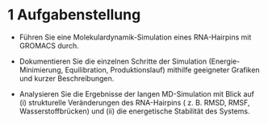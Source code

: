 # 1 Aufgabenstellung

- Führen Sie eine Molekulardynamik-Simulation eines RNA-Hairpins mit GROMACS durch.

- Dokumentieren Sie die einzelnen Schritte der Simulation (Energie-Minimierung, Equilibration, Produktionslauf) mithilfe
geeigneter Grafiken und kurzer Beschreibungen.

- Analysieren Sie die Ergebnisse der langen MD-Simulation mit Blick auf (i) strukturelle Veränderungen des RNA-Hairpins (
z. B. RMSD, RMSF, Wasserstoffbrücken) und (ii) die energetische Stabilität des Systems.